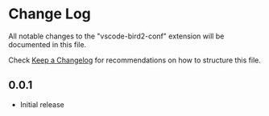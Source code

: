 # Change Log

All notable changes to the "vscode-bird2-conf" extension will be documented in this file.

Check [Keep a Changelog](http://keepachangelog.com/) for recommendations on how to structure this file.

## 0.0.1

- Initial release